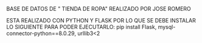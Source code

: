 BASE DE DATOS DE " TIENDA DE ROPA" 
REALIZADO POR JOSE ROMERO

ESTA REALIZADO CON PYTHON Y FLASK POR LO QUE SE DEBE INSTALAR LO SIGUIENTE PARA PODER EJECUTARLO:
 pip install Flask, mysql-connector-python==8.0.29, urllib3<2                                                                                                                          
